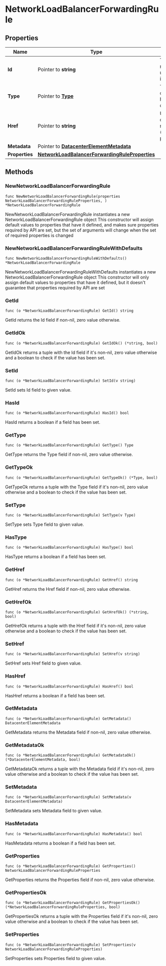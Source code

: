 # NetworkLoadBalancerForwardingRule

## Properties

|Name | Type | Description | Notes|
|------------ | ------------- | ------------- | -------------|
|**Id** | Pointer to **string** | The resource&#39;s unique identifier. | [optional] [readonly] |
|**Type** | Pointer to [**Type**](Type.md) | The type of object that has been created. | [optional] |
|**Href** | Pointer to **string** | URL to the object representation (absolute path). | [optional] [readonly] |
|**Metadata** | Pointer to [**DatacenterElementMetadata**](DatacenterElementMetadata.md) |  | [optional] |
|**Properties** | [**NetworkLoadBalancerForwardingRuleProperties**](NetworkLoadBalancerForwardingRuleProperties.md) |  | |

## Methods

### NewNetworkLoadBalancerForwardingRule

`func NewNetworkLoadBalancerForwardingRule(properties NetworkLoadBalancerForwardingRuleProperties, ) *NetworkLoadBalancerForwardingRule`

NewNetworkLoadBalancerForwardingRule instantiates a new NetworkLoadBalancerForwardingRule object
This constructor will assign default values to properties that have it defined,
and makes sure properties required by API are set, but the set of arguments
will change when the set of required properties is changed

### NewNetworkLoadBalancerForwardingRuleWithDefaults

`func NewNetworkLoadBalancerForwardingRuleWithDefaults() *NetworkLoadBalancerForwardingRule`

NewNetworkLoadBalancerForwardingRuleWithDefaults instantiates a new NetworkLoadBalancerForwardingRule object
This constructor will only assign default values to properties that have it defined,
but it doesn't guarantee that properties required by API are set

### GetId

`func (o *NetworkLoadBalancerForwardingRule) GetId() string`

GetId returns the Id field if non-nil, zero value otherwise.

### GetIdOk

`func (o *NetworkLoadBalancerForwardingRule) GetIdOk() (*string, bool)`

GetIdOk returns a tuple with the Id field if it's non-nil, zero value otherwise
and a boolean to check if the value has been set.

### SetId

`func (o *NetworkLoadBalancerForwardingRule) SetId(v string)`

SetId sets Id field to given value.

### HasId

`func (o *NetworkLoadBalancerForwardingRule) HasId() bool`

HasId returns a boolean if a field has been set.

### GetType

`func (o *NetworkLoadBalancerForwardingRule) GetType() Type`

GetType returns the Type field if non-nil, zero value otherwise.

### GetTypeOk

`func (o *NetworkLoadBalancerForwardingRule) GetTypeOk() (*Type, bool)`

GetTypeOk returns a tuple with the Type field if it's non-nil, zero value otherwise
and a boolean to check if the value has been set.

### SetType

`func (o *NetworkLoadBalancerForwardingRule) SetType(v Type)`

SetType sets Type field to given value.

### HasType

`func (o *NetworkLoadBalancerForwardingRule) HasType() bool`

HasType returns a boolean if a field has been set.

### GetHref

`func (o *NetworkLoadBalancerForwardingRule) GetHref() string`

GetHref returns the Href field if non-nil, zero value otherwise.

### GetHrefOk

`func (o *NetworkLoadBalancerForwardingRule) GetHrefOk() (*string, bool)`

GetHrefOk returns a tuple with the Href field if it's non-nil, zero value otherwise
and a boolean to check if the value has been set.

### SetHref

`func (o *NetworkLoadBalancerForwardingRule) SetHref(v string)`

SetHref sets Href field to given value.

### HasHref

`func (o *NetworkLoadBalancerForwardingRule) HasHref() bool`

HasHref returns a boolean if a field has been set.

### GetMetadata

`func (o *NetworkLoadBalancerForwardingRule) GetMetadata() DatacenterElementMetadata`

GetMetadata returns the Metadata field if non-nil, zero value otherwise.

### GetMetadataOk

`func (o *NetworkLoadBalancerForwardingRule) GetMetadataOk() (*DatacenterElementMetadata, bool)`

GetMetadataOk returns a tuple with the Metadata field if it's non-nil, zero value otherwise
and a boolean to check if the value has been set.

### SetMetadata

`func (o *NetworkLoadBalancerForwardingRule) SetMetadata(v DatacenterElementMetadata)`

SetMetadata sets Metadata field to given value.

### HasMetadata

`func (o *NetworkLoadBalancerForwardingRule) HasMetadata() bool`

HasMetadata returns a boolean if a field has been set.

### GetProperties

`func (o *NetworkLoadBalancerForwardingRule) GetProperties() NetworkLoadBalancerForwardingRuleProperties`

GetProperties returns the Properties field if non-nil, zero value otherwise.

### GetPropertiesOk

`func (o *NetworkLoadBalancerForwardingRule) GetPropertiesOk() (*NetworkLoadBalancerForwardingRuleProperties, bool)`

GetPropertiesOk returns a tuple with the Properties field if it's non-nil, zero value otherwise
and a boolean to check if the value has been set.

### SetProperties

`func (o *NetworkLoadBalancerForwardingRule) SetProperties(v NetworkLoadBalancerForwardingRuleProperties)`

SetProperties sets Properties field to given value.




